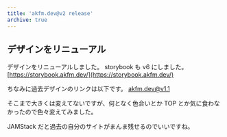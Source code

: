 ```yaml
---
title: 'akfm.dev@v2 release'
archive: true
---
```


## デザインをリニューアル

デザインをリニューアルしました。
storybook も v6 にしました。
[https://storybook.akfm.dev/](https://storybook.akfm.dev/)

ちなみに過去デザインのリンクは以下です。
[akfm.dev@v1.1](https://5fa7f4a95ea350f24a106198--angry-roentgen-049056.netlify.app/)

そこまで大きくは変えてないですが、何となく色合いとか TOP とか気に食わなかったので色々変えてみました。

JAMStack だと過去の自分のサイトがまんま残せるのでいいですね。
